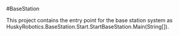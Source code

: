 #BaseStation

This project contains the entry point for the base station system as HuskyRobotics.BaseStation.Start.StartBaseStation.Main(String[]).